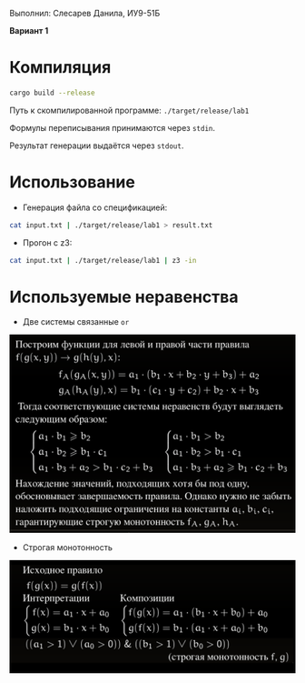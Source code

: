 Выполнил: Слесарев Данила, ИУ9-51Б

**Вариант 1**

# Компиляция

```bash
cargo build --release
```

Путь к скомпилированной программе: `./target/release/lab1`

Формулы переписывания принимаются через `stdin`.

Результат генерации выдаётся через `stdout`.

# Использование

* Генерация файла со спецификацией:

```bash
cat input.txt | ./target/release/lab1 > result.txt 
```

* Прогон с z3:

```bash
cat input.txt | ./target/release/lab1 | z3 -in 
```

# Используемые неравенства

* Две системы связанные `or`

![](img/2023-09-19-00-13-26.png)

* Строгая монотонность

![](img/2023-09-19-00-14-58.png)

